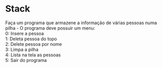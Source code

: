 # Stack
Faça um programa que armazene a informação de várias pessoas numa pilha  - O programa deve possuir um menu:     
 0: Insere a pessoa    
 1: Deleta pessoa do topo      
 2: Delete pessoa por nome     
 3: Limpa a pilha    
 4: Lista na tela as pessoas     
 5: Sair do programa
